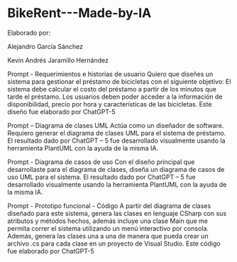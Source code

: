 # BikeRent---Made-by-IA

Elaborado por:

Alejandro García Sánchez

Kevin Andrés Jaramillo Hernández

Prompt - Requerimientos e historias de usuario
Quiero que diseñes un sistema para gestionar el préstamo de bicicletas con el siguiente objetivo:
El sistema debe calcular el costo del préstamo a partir de los minutos que tarde el préstamo. Los usuarios deben poder acceder a la información de disponibilidad, precio por hora y características de las bicicletas.
Este diseño fue elaborado por ChatGPT-5

Prompt – Diagrama de clases UML
Actúa como un diseñador de software. Requiero generar el diagrama de clases UML para el sistema de préstamo.
El resultado dado por ChatGPT – 5 fue desarrollado visualmente usando la herramienta PlantUML con la ayuda de la misma IA.

Prompt - Diagrama de casos de uso
Con el diseño principal que desarrollaste para el diagrama de clases, diseña un diagrama de casos de uso UML para el sistema.
El resultado dado por ChatGPT – 5 fue desarrollado visualmente usando la herramienta PlantUML con la ayuda de la misma IA.

Prompt - Prototipo funcional - Código
A partir del diagrama de clases diseñado para este sistema, genera las clases en lenguaje CSharp con sus atributos y métodos hechos, además incluye una clase Main que me permita correr el sistema utilizando un menú interactivo por consola. Además, genera las clases una a una de manera que pueda crear un archivo .cs para cada clase en un proyecto de Visual Studio.
Este código fue elaborado por ChatGPT-5
